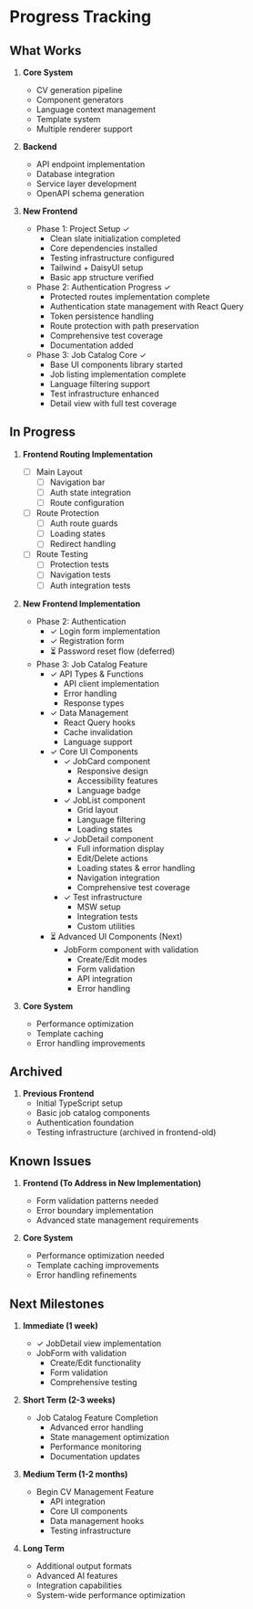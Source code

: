 # Progress Tracking

## What Works

1. **Core System**
   - CV generation pipeline
   - Component generators
   - Language context management
   - Template system
   - Multiple renderer support

2. **Backend**
   - API endpoint implementation
   - Database integration
   - Service layer development
   - OpenAPI schema generation

3. **New Frontend**
   - Phase 1: Project Setup ✓
     - Clean slate initialization completed
     - Core dependencies installed
     - Testing infrastructure configured
     - Tailwind + DaisyUI setup
     - Basic app structure verified
   - Phase 2: Authentication Progress ✓
     - Protected routes implementation complete
     - Authentication state management with React Query
     - Token persistence handling
     - Route protection with path preservation
     - Comprehensive test coverage
     - Documentation added
   - Phase 3: Job Catalog Core ✓
     - Base UI components library started
     - Job listing implementation complete
     - Language filtering support
     - Test infrastructure enhanced
     - Detail view with full test coverage

## In Progress

1. **Frontend Routing Implementation**
   - [ ] Main Layout
     - [ ] Navigation bar
     - [ ] Auth state integration
     - [ ] Route configuration
   - [ ] Route Protection
     - [ ] Auth route guards
     - [ ] Loading states
     - [ ] Redirect handling
   - [ ] Route Testing
     - [ ] Protection tests
     - [ ] Navigation tests
     - [ ] Auth integration tests

2. **New Frontend Implementation**
   - Phase 2: Authentication
     - ✓ Login form implementation
     - ✓ Registration form
     - ⏳ Password reset flow (deferred)
   - Phase 3: Job Catalog Feature
     - ✓ API Types & Functions
       - API client implementation
       - Error handling
       - Response types
     - ✓ Data Management
       - React Query hooks
       - Cache invalidation
       - Language support
     - ✓ Core UI Components
       - ✓ JobCard component
         - Responsive design
         - Accessibility features
         - Language badge
       - ✓ JobList component
         - Grid layout
         - Language filtering
         - Loading states
       - ✓ JobDetail component
         - Full information display
         - Edit/Delete actions
         - Loading states & error handling
         - Navigation integration
         - Comprehensive test coverage
       - ✓ Test infrastructure
         - MSW setup
         - Integration tests
         - Custom utilities
     - ⏳ Advanced UI Components (Next)
       - JobForm component with validation
         - Create/Edit modes
         - Form validation
         - API integration
         - Error handling

2. **Core System**
   - Performance optimization
   - Template caching
   - Error handling improvements

## Archived

1. **Previous Frontend**
   - Initial TypeScript setup
   - Basic job catalog components
   - Authentication foundation
   - Testing infrastructure (archived in frontend-old)

## Known Issues

1. **Frontend (To Address in New Implementation)**
   - Form validation patterns needed
   - Error boundary implementation
   - Advanced state management requirements

2. **Core System**
   - Performance optimization needed
   - Template caching improvements
   - Error handling refinements

## Next Milestones

1. **Immediate (1 week)**
   - ✓ JobDetail view implementation
   - JobForm with validation
     - Create/Edit functionality
     - Form validation
     - Comprehensive testing

2. **Short Term (2-3 weeks)**
   - Job Catalog Feature Completion
     - Advanced error handling
     - State management optimization
     - Performance monitoring
     - Documentation updates

3. **Medium Term (1-2 months)**
   - Begin CV Management Feature
     - API integration
     - Core UI components
     - Data management hooks
     - Testing infrastructure

4. **Long Term**
   - Additional output formats
   - Advanced AI features
   - Integration capabilities
   - System-wide performance optimization
